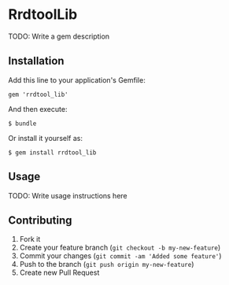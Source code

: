 # RrdtoolLib

TODO: Write a gem description

## Installation

Add this line to your application's Gemfile:

    gem 'rrdtool_lib'

And then execute:

    $ bundle

Or install it yourself as:

    $ gem install rrdtool_lib

## Usage

TODO: Write usage instructions here

## Contributing

1. Fork it
2. Create your feature branch (`git checkout -b my-new-feature`)
3. Commit your changes (`git commit -am 'Added some feature'`)
4. Push to the branch (`git push origin my-new-feature`)
5. Create new Pull Request
